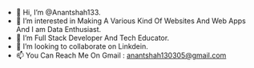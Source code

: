 - 👋 Hi, I’m @Anantshah133.
- 👀 I’m interested in Making A Various Kind Of Websites And Web Apps And I am Data Enthusiast.
- 🌱 I’m Full Stack Developer And Tech Educator.
- 💞️ I’m looking to collaborate on Linkdein.
- 📫 You Can Reach Me On Gmail : anantshah130305@gmail.com
<!---
Anantshah133/Anantshah133 is a ✨ special ✨ repository because its `README.md` (this file) appears on your GitHub profile.
You can click the Preview link to take a look at your changes.
--->
